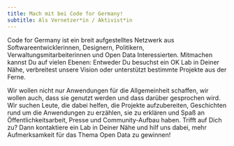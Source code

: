```yaml
---
title: Mach mit bei Code for Germany!
subtitle: Als Vernetzer*in / Aktivist*in
---
```


Code for Germany ist ein breit aufgestelltes Netzwerk aus Softwareentwicklerinnen, Designern, Politikern, Verwaltungsmitarbeiterinnen und Open Data Interessierten.
Mitmachen kannst Du auf vielen Ebenen: Entweder Du besuchst ein OK Lab in Deiner Nähe, verbreitest unsere Vision oder unterstützt bestimmte Projekte aus der Ferne.

<!-- TODO: Vision verlinken -->

Wir wollen nicht nur Anwendungen für die Allgemeinheit schaffen, wir wollen auch, dass sie genutzt werden und dass darüber gesprochen wird. Wir suchen Leute, die dabei helfen, die Projekte aufzubereiten, Geschichten rund um die Anwendungen zu erzählen, sie zu erklären und Spaß an Öffentlichkeitsarbeit, Presse und Community-Aufbau haben. Trifft auf Dich zu? Dann kontaktiere ein Lab in Deiner Nähe und hilf uns dabei, mehr Aufmerksamkeit für das Thema Open Data zu gewinnen!

<!-- TODO: Konkrete Handlungsmöglichkeiten (buttons) -->
